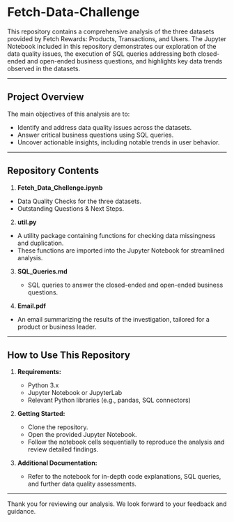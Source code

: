 # Fetch-Data-Challenge

This repository contains a comprehensive analysis of the three datasets provided by Fetch Rewards: Products, Transactions, and Users. The Jupyter Notebook included in this repository demonstrates our exploration of the data quality issues, the execution of SQL queries addressing both closed-ended and open-ended business questions, and highlights key data trends observed in the datasets.

---

## Project Overview

The main objectives of this analysis are to:
- Identify and address data quality issues across the datasets.
- Answer critical business questions using SQL queries.
- Uncover actionable insights, including notable trends in user behavior.

---

## Repository Contents
1. **Fetch_Data_Chellenge.ipynb**

  - Data Quality Checks for the three datasets.
- Outstanding Questions & Next Steps.

2. **util.py**

- A utility package containing functions for checking data missingness and duplication.
- These functions are imported into the Jupyter Notebook for streamlined analysis.
  
3. **SQL_Queries.md**

   - SQL queries to answer the closed-ended and open-ended business questions.
  
4. **Email.pdf**

  - An email summarizing the results of the investigation, tailored for a product or business leader.

---


## How to Use This Repository

1. **Requirements:**
   - Python 3.x
   - Jupyter Notebook or JupyterLab
   - Relevant Python libraries (e.g., pandas, SQL connectors)

2. **Getting Started:**
   - Clone the repository.
   - Open the provided Jupyter Notebook.
   - Follow the notebook cells sequentially to reproduce the analysis and review detailed findings.

3. **Additional Documentation:**
   - Refer to the notebook for in-depth code explanations, SQL queries, and further data quality assessments.

---

Thank you for reviewing our analysis. We look forward to your feedback and guidance.

